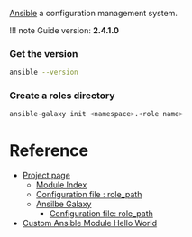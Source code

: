 [Ansible](https://www.ansible.com) a configuration management system.

!!! note
    Guide version: **2.4.1.0**

### Get the version

```bash
ansible --version
```

### Create a roles directory

```bash
ansible-galaxy init <namespace>.<role name>
```

# Reference

- [Project page](https://www.ansible.com)
    - [Module Index](http://docs.ansible.com/ansible/latest/modules_by_category.html)
    - [Configuration file : role_path](http://docs.ansible.com/ansible/latest/intro_configuration.html#roles-path)
    - [Ansilbe Galaxy](http://docs.ansible.com/ansible/latest/galaxy.html)
        - [Configuration file: role_path](http://docs.ansible.com/ansible/latest/galaxy.html#roles-path)
- [Custom Ansible Module Hello World](http://blog.toast38coza.me/custom-ansible-module-hello-world)
